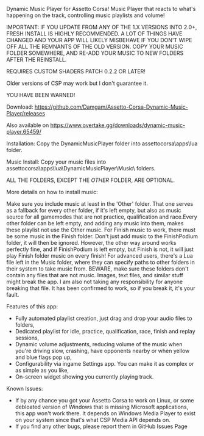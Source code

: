 Dynamic Music Player for Assetto Corsa! 
Music Player that reacts to what's happening on the track, controlling music playlists and volume!

IMPORTANT: IF YOU UPDATE FROM ANY OF THE 1.X VERSIONS INTO 2.0+, FRESH INSTALL IS HIGHLY RECOMMENDED. A LOT OF THINGS HAVE CHANGED AND YOUR APP WILL LIKELY MISBEHAVE IF YOU DON'T WIPE OFF ALL THE REMNANTS OF THE OLD VERSION. COPY YOUR MUSIC FOLDER SOMEWHERE, AND RE-ADD YOUR MUSIC TO NEW FOLDERS AFTER THE REINSTALL.

REQUIRES CUSTOM SHADERS PATCH 0.2.2 OR LATER!

Older versions of CSP may work but I don't guarantee it.

YOU HAVE BEEN WARNED!

Download: https://github.com/Damgam/Assetto-Corsa-Dynamic-Music-Player/releases

Also available on https://www.overtake.gg/downloads/dynamic-music-player.65459/

Installation: Copy the DynamicMusicPlayer folder into assettocorsa\apps\lua folder.

Music Install: Copy your music files into assettocorsa\apps\lua\DynamicMusicPlayer\Music\ folders.

ALL THE FOLDERS, EXCEPT THE *OTHER* FOLDER, ARE OPTIONAL.

More details on how to install music:

Make sure you include music at least in the 'Other' folder. That one serves as a fallback for every other folder, if it's left empty, but also as music source for all gamemodes that are not practice, qualification and race.Every other folder can be left empty, and adding any music into them, makes these playlist not use the Other music.
For Finish music to work, there must be some music in the Finish folder. Don't just add music to the FinishPodium folder, it will then be ignored. However, the other way around works perfectly fine, and if FinishPodium is left empty, but Finish is not, it will just play Finish folder music on every finish!
For advanced users, there's a Lua file left in the Music folder, where they can specify paths to other folders in their system to take music from. BEWARE, make sure these folders don't contain any files that are not music. Images, text files, and similar stuff might break the app. I am also not taking any responsibility for anyone breaking that file. It has been confirmed to work, so if you break it, it's your fault.


Features of this app:

- Fully automated playlist creation, just drag and drop your audio files to folders,
- Dedicated playlist for idle, practice, qualification, race, finish and replay sessions,
- Dynamic volume adjustments, reducing volume of the music when you're driving slow, crashing, have opponents nearby or when yellow and blue flags pop up,
- Configurability via ingame Settings app. You can make it as complex or as simple as you like,
- On-screen widget showing you currently playing track.

Known Issues:
- If by any chance you got your Assetto Corsa to work on Linux, or some debloated version of Windows that is missing Microsoft applications, this app won't work there. It depends on Windows Media Player to exist on your system since that's what CSP Media API depends on. 
- If you find any other bugs, please report them in GitHub Issues Page
